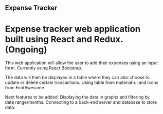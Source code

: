 ## Expense Tracker

# Expense tracker web application built using React and Redux. (Ongoing)

This web application will allow the user to add their expenses using an input form. Currently using React Bootstrap.

The data will then be displayed in a table where they can also choose to update or delete certain transactions. Using table from material-ui and icons from FontAwesome.

Next features to be added: 
Displaying the data in graphs and filtering by date range/months. 
Connecting to a back-end server and database to store data.

